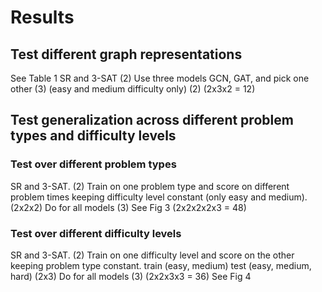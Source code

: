 # Results

## Test different graph representations

See Table 1
SR and 3-SAT (2)
Use three models GCN, GAT, and pick one other (3)
(easy and medium difficulty only) (2)
(2x3x2 = 12)

## Test generalization across different problem types and difficulty levels

### Test over different problem types

SR and 3-SAT. (2)
Train on one problem type and score on different problem times keeping difficulty level constant (only easy and medium). (2x2x2)
Do for all models (3)
See Fig 3
(2x2x2x2x3 = 48)

### Test over different difficulty levels

SR and 3-SAT. (2)
Train on one difficulty level and score on the other keeping problem type constant. train (easy, medium) test (easy, medium, hard) (2x3)
Do for all models (3)
(2x2x3x3 = 36)
See Fig 4
